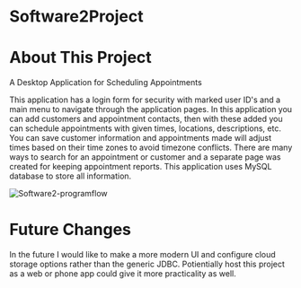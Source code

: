 # Software2Project

# About This Project
A Desktop Application for Scheduling Appointments

 This application has a login form 
for security with marked user ID's 
and a main menu to navigate 
through the application pages. In 
this application you can add 
customers and appointment 
contacts, then with these added 
you can schedule appointments 
with given times, locations, 
descriptions, etc. You can save 
customer information and 
appointments made will adjust 
times based on their time zones to 
avoid timezone conflicts. There are 
many ways to search for an 
appointment or customer and a 
separate page was created for 
keeping appointment reports. This 
application uses MySQL database 
to store all information.


![Software2-programflow](https://github.com/AlbersSoftware/Software2Project/assets/65799182/08caf483-ec8e-40e2-965c-8c9219471635)


# Future Changes
In the future I would like to make a more modern UI and configure cloud storage options rather than the generic JDBC.
Potientially host this project as a web or phone app could give it more practicality as well.
